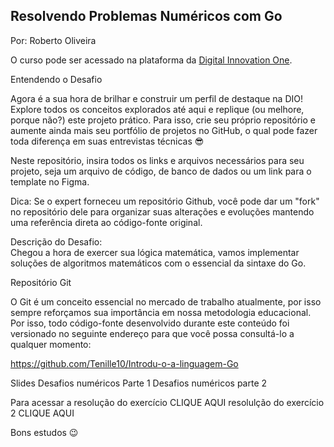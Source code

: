 ## Resolvendo Problemas Numéricos com Go
Por: Roberto Oliveira 

O curso pode ser acessado na plataforma da [Digital Innovation One](https://digitalinnovation.one/).

Entendendo o Desafio
 
Agora é a sua hora de brilhar e construir um perfil de destaque na DIO! Explore todos os conceitos explorados até aqui e replique (ou melhore, porque não?) este projeto prático. Para isso, crie seu próprio repositório e aumente ainda mais seu portfólio de projetos no GitHub, o qual pode fazer toda diferença em suas entrevistas técnicas 😎
 
Neste repositório, insira todos os links e arquivos necessários para seu projeto, seja um arquivo de código, de banco de dados ou um link para o template no Figma.
 
Dica: Se o expert forneceu um repositório Github, você pode dar um "fork" no repositório dele para organizar suas alterações e evoluções mantendo uma referência direta ao código-fonte original.
 
Descrição do Desafio:  
Chegou a hora de exercer sua lógica matemática, vamos implementar soluções de algoritmos matemáticos com o essencial da sintaxe do Go.

 
Repositório Git
 
O Git é um conceito essencial no mercado de trabalho atualmente, por isso sempre reforçamos sua importância em nossa metodologia educacional. Por isso, todo código-fonte desenvolvido durante este conteúdo foi versionado no seguinte endereço para que você possa consultá-lo a qualquer momento:
 
https://github.com/Tenille10/Introdu-o-a-linguagem-Go
 
 
Slides
Desafios numéricos Parte 1
Desafios numéricos parte 2
 
Para acessar a resolução do exercício CLIQUE AQUI
resolulção do exercício 2 CLIQUE AQUI
 
 
 
Bons estudos 😉